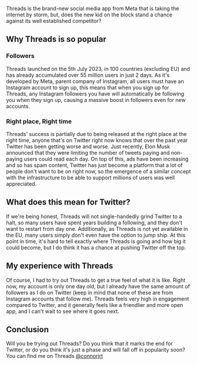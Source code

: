 <!-- 
# title: Threads: Does Twitter stand a chance any more?
# description: Today I look at Threads, the new social media app taking the internet by storm. Is it any good?
# seo-description: Threads is the brand-new social media app from Meta that is taking the internet by storm, but does the new kid on the block stand a chance against Twitter?
# category: Tech News
# keywords: threads, twitter, meta, elon, zuck, metaverse, mark zuckerburg, elon musk, twitter vs threads, social media, social apps
# image: threads.png
# date: 2023-7-7
-->

Threads is the brand-new social media app from Meta that is taking the internet by storm, but, does the new kid on the block stand a chance against its well established competitor?

## Why Threads is so popular
### Followers
Threads launched on the 5th July 2023, in 100 countries (excluding EU) and has already accumulated over 55 million users in just 2 days. As it's developed by Meta, parent company of Instagram, all users must have an Instagram account to sign up, this means that when you sign up for Threads, any Instagram followers you have will automatically be following you when they sign up, causing a massive boost in followers even for new accounts.

### Right place, Right time
Threads' success is partially due to being released at the right place at the right time, anyone that's on Twitter right now knows that over the past year Twitter has been getting worse and worse. Just recently, Elon Musk announced that they were limiting the number of tweets paying and non-paying users could read each day. On top of this, ads have been increasing and so has spam content, Twitter has just become a platform that a lot of people don't want to be on right now, so the emergence of a similar concept with the infrastructure to be able to support millions of users was well appreciated.

## What does this mean for Twitter?
If we're being honest, Threads will not single-handedly grind Twitter to a halt, so many users have spent years building a following, and they don't want to restart from day one. Additionally, as Threads is not yet available in the EU, many users simply don't even have the option to jump ship. At this point in time, it's hard to tell exactly where Threads is going and how big it could become, but I do think it has a chance at pushing Twitter off the top.

## My experience with Threads
Of course, I had to try out Threads to get a true feel of what it is like. Right now, my account is only one day old, but I already have the same amount of followers as I do on Twitter (keep in mind that none of these are from Instagram accounts that follow me). Threads feels very high in engagement compared to Twitter, and it generally feels like a friendlier and more open app, and I can't wait to see where it goes next.

## Conclusion
Will you be trying out Threads? Do you think that it marks the end for Twitter, or do you think it's just a phase and will fall off in popularity soon? You can find me on Threads [@connorjrt](https://threads.net/@connorjrt)